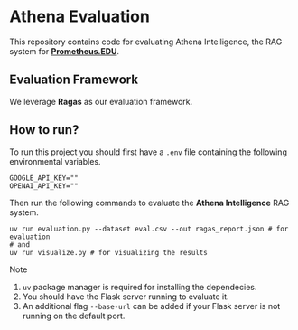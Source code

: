 # Athena Evaluation

This repository contains code for evaluating Athena Intelligence, the RAG system for [**Prometheus.EDU**](https://github.com/Group2-MountOlympus-FYP/Prometheus.EDU).

## Evaluation Framework

We leverage **Ragas** as our evaluation framework.

## How to run?

To run this project you should first have a `.env` file containing the following environmental variables.

```text
GOOGLE_API_KEY=""
OPENAI_API_KEY=""
```

Then run the following commands to evaluate the **Athena Intelligence** RAG system.

```shell
uv run evaluation.py --dataset eval.csv --out ragas_report.json # for evaluation
# and
uv run visualize.py # for visualizing the results
```

> [!NOTE]
> 1. `uv` package manager is required for installing the dependecies.
> 2. You should have the Flask server running to evaluate it.
> 3. An additional flag `--base-url` can be added if your Flask server is not running on the default port.
